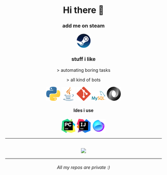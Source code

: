 <div align="center">
  
<h1>Hi there 👋</h1>


  
<div>
    <h3>add me on steam</h3>
    <a href="https://steamcommunity.com/id/Wolfee__/" title="steam"><img src="imgs/Steam.png" style="width:45px;"/></a>
</div>
<div>
    <h3>stuff i like</h3>
    <p>> automating boring tasks</p>
    <p>> all kind of bots</p>
    <img style="width:45px" src="imgs/Python.png" />
    <img style="width:45px" src="imgs/Java.png" />
    <img style="width:45px" src="imgs/GIt.png" />
    <img style="width:45px" src="imgs/Mysql.png" />
    <img style="width:45px" src="imgs/Json.png" />
  
</div>
<div>
  <h4>Ides i use</h4>
  <img style="width:45px" src="imgs/Pycharm.png" />
  <img style="width:45px" src="imgs/Intellij.png" />
  <img style="width:45px" src="imgs/Fleet.png" />
</div>
<hr>
<br>

<img src="https://github-readme-stats-umber-nine.vercel.app/api/top-langs/?username=7Wolfee&layout=compact&theme=radical&exclude_repo=sitocybercraft&hide=autohotkey,batchfile,kotlin" />

<hr>

<h6>All my repos are private :)</h6>
  
</div>
